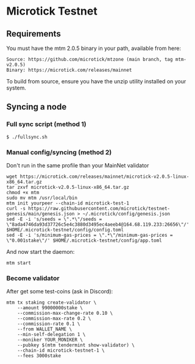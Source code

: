 # Microtick Testnet

## Requirements

You must have the mtm 2.0.5 binary in your path, available from here:

```
Source: https://github.com/microtick/mtzone (main branch, tag mtm-v2.0.5)
Binary: https://microtick.com/releases/mainnet
```

To build from source, ensure you have the unzip utility installed on your system.

## Syncing a node

### Full sync script (method 1)
```
$ ./fullsync.sh
```

### Manual config/syncing (method 2) 
Don't run in the same profile than your MainNet validator
```
wget https://microtick.com/releases/mainnet/microtick-v2.0.5-linux-x86_64.tar.gz
tar zxvf microtick-v2.0.5-linux-x86_64.tar.gz 
chmod +x mtm
sudo mv mtm /usr/local/bin
mtm init yourpeer --chain-id microtick-test-1
curl -s https://raw.githubusercontent.com/microtick/testnet-genesis/main/genesis.json > ~/.microtick/config/genesis.json
sed -E -i 's/seeds = \".*\"/seeds = \"8ada4746da93d37726c5e4c3880d3495ec4aeeb4@164.68.119.233:26656\"/' $HOME/.microtick-testnet/config/config.toml
sed -E -i 's/minimum-gas-prices = \".*\"/minimum-gas-prices = \"0.001stake\"/' $HOME/.microtick-testnet/config/app.toml
```
And now start the daemon:
```
mtm start
```
### Become validator
After get some test-coins (ask in Discord): 
```
mtm tx staking create-validator \
    --amount 99000000stake \
    --commission-max-change-rate 0.10 \
    --commission-max-rate 0.2 \
    --commission-rate 0.1 \
    --from WALLET_NAME \
    --min-self-delegation 1 \
    --moniker YOUR_MONIKER \
    --pubkey $(mtm tendermint show-validator) \
    --chain-id microtick-testnet-1 \
    --fees 3000stake
```
  
